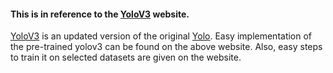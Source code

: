 #### This is in reference to the [YoloV3](https://pjreddie.com/darknet/yolo/) website.

[YoloV3](YOLOv3.pdf) is an updated version of the original [Yolo](YOLO.pdf).
Easy implementation of the pre-trained yolov3 can be  found on the above website. Also, easy steps to train it on selected datasets are given on the website. 
